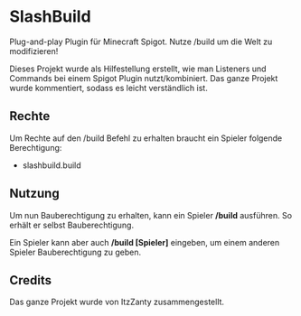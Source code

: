 # SlashBuild
Plug-and-play Plugin für Minecraft Spigot. Nutze /build um die Welt zu modifizieren!

Dieses Projekt wurde als Hilfestellung erstellt, wie man Listeners und Commands bei einem Spigot Plugin nutzt/kombiniert.
Das ganze Projekt wurde kommentiert, sodass es leicht verständlich ist.

## Rechte
Um Rechte auf den /build Befehl zu erhalten braucht ein Spieler folgende Berechtigung:
* slashbuild.build

## Nutzung
Um nun Bauberechtigung zu erhalten, kann ein Spieler **/build** ausführen. So erhält er selbst Bauberechtigung.

Ein Spieler kann aber auch **/build [Spieler]** eingeben, um einem anderen Spieler Bauberechtigung zu geben.

## Credits
Das ganze Projekt wurde von ItzZanty zusammengestellt.
